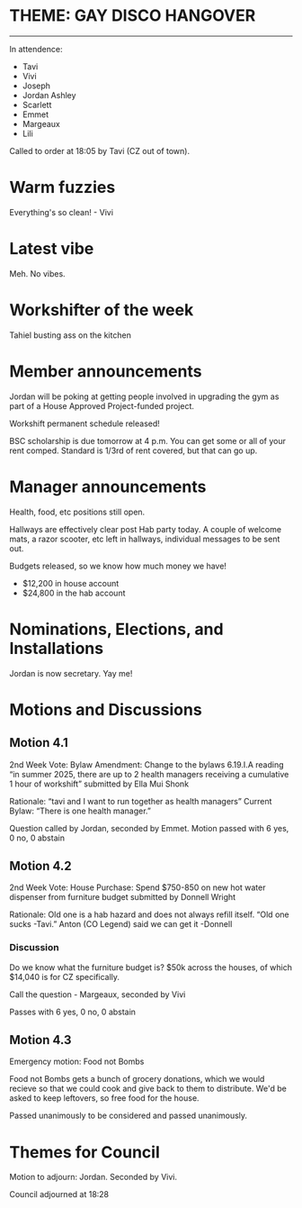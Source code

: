 # THEME: GAY DISCO HANGOVER

---

In attendence:
 - Tavi
 - Vivi
 - Joseph
 - Jordan Ashley
 - Scarlett
 - Emmet
 - Margeaux
 - Lili

Called to order at 18:05 by Tavi (CZ out of town).

# Warm fuzzies

Everything's so clean! - Vivi

# Latest vibe

Meh. No vibes.

# Workshifter of the week

Tahiel busting ass on the kitchen

# Member announcements

Jordan will be poking at getting people involved in upgrading the gym as part of a House Approved Project-funded project.

Workshift permanent schedule released!

BSC scholarship is due tomorrow at 4 p.m. You can get some or all of your rent comped. Standard is 1/3rd of rent covered, but that can go up.

# Manager announcements

Health, food, etc positions still open.

Hallways are effectively clear post Hab party today. A couple of welcome mats, a razor scooter, etc left in hallways, individual messages to be sent out. 

Budgets released, so we know how much money we have!
 - $12,200 in house account
 - $24,800 in the hab account

# Nominations, Elections, and Installations

Jordan is now secretary. Yay me!

# Motions and Discussions

## Motion 4.1 

2nd Week Vote: Bylaw Amendment: Change to the bylaws 6.19.I.A reading “in summer 2025, there are up to 2 health managers receiving a cumulative 1 hour of workshift” submitted by Ella Mui Shonk 

Rationale: “tavi and I want to run together as health managers” 
Current Bylaw: “There is one health manager.” 

Question called by Jordan, seconded by Emmet.
Motion passed with 6 yes, 0 no, 0 abstain

## Motion 4.2

2nd Week Vote: House Purchase: Spend $750-850 on new hot water dispenser from furniture budget submitted by Donnell Wright 

Rationale: Old one is a hab hazard and does not always refill itself. 
“Old one sucks -Tavi.” Anton (CO Legend) said we can get it -Donnell

### Discussion

Do we know what the furniture budget is?
$50k across the houses, of which $14,040 is for CZ specifically.

Call the question - Margeaux, seconded by Vivi 

Passes with 6 yes, 0 no, 0 abstain

## Motion 4.3

Emergency motion: Food not Bombs

Food not Bombs gets a bunch of grocery donations, which we would recieve so that we could cook and give back to them to distribute. We'd be asked to keep leftovers, so free food for the house.

Passed unanimously to be considered and passed unanimously.

# Themes for Council

Motion to adjourn: Jordan. Seconded by Vivi.

Council adjourned at 18:28
